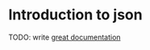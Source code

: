 # Introduction to json

TODO: write [great documentation](http://jacobian.org/writing/great-documentation/what-to-write/)
